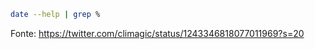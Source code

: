 ```bash
date --help | grep %
```

Fonte: https://twitter.com/climagic/status/1243346818077011969?s=20
